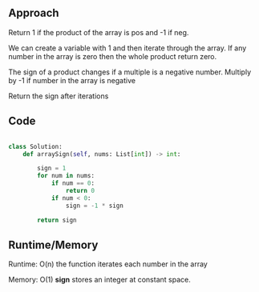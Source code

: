 ## Approach

Return 1 if the product of the array is pos and -1 if neg.

We can create a variable with 1 and then iterate through the array. If any number in the array is zero then the whole product return zero.

The sign of a product changes if a multiple is a negative number. Multiply by -1 if number in the array is negative

Return the sign after iterations

## Code

``` python

class Solution:
    def arraySign(self, nums: List[int]) -> int:

        sign = 1
        for num in nums:
            if num == 0:
                return 0
            if num < 0:
                sign = -1 * sign

        return sign

```

## Runtime/Memory

Runtime: O(n) the function iterates each number in the array

Memory: O(1) **sign** stores an integer at constant space.